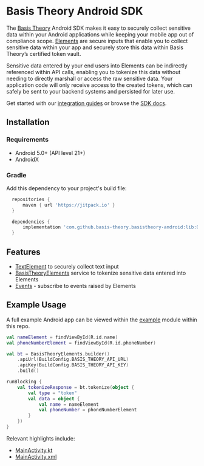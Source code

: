 # Basis Theory Android SDK

The [Basis Theory](https://basistheory.com) Android SDK makes it easy to securely collect sensitive 
data within your Android applications while keeping your mobile app out of compliance scope. 
[Elements](https://docs.basistheory.com/elements) are secure inputs that enable you to collect
sensitive data within your app and securely store this data within Basis Theory’s certified 
token vault.

Sensitive data entered by your end users into Elements can be indirectly referenced within API
calls, enabling you to tokenize this data without needing to directly marshall or access the raw
sensitive data. Your application code will only receive access to the created tokens, which can 
safely be sent to your backend systems and persisted for later use.

Get started with our [integration guides](https://developers.basistheory.com/) or browse the 
[SDK docs](https://docs.basistheory.com/elements).

## Installation

### Requirements

- Android 5.0+ (API level 21+)
- AndroidX

### Gradle

Add this dependency to your project's build file:

```groovy
  repositories {
      maven { url 'https://jitpack.io' }
  }

  dependencies {
      implementation 'com.github.basis-theory.basistheory-android:lib:0.7.0'
  }
```

## Features

- [TextElement](docs/TextElement.md) to securely collect text input
- [BasisTheoryElements](docs/BasisTheoryElements.md) service to tokenize sensitive data entered into Elements
- [Events](docs/Events.md) - subscribe to events raised by Elements

## Example Usage

A full example Android app can be viewed within the [example](example) module within this repo.

```kotlin
val nameElement = findViewById(R.id.name)
val phoneNumberElement = findViewById(R.id.phoneNumber)

val bt = BasisTheoryElements.builder()
    .apiUrl(BuildConfig.BASIS_THEORY_API_URL)
    .apiKey(BuildConfig.BASIS_THEORY_API_KEY)
    .build()

runBlocking {
    val tokenizeResponse = bt.tokenize(object {
        val type = "token"
        val data = object {
            val name = nameElement
            val phoneNumber = phoneNumberElement
        }
    })
}
```

Relevant highlights include:
- [MainActivity.kt](example/src/main/java/com/basistheory/example/MainActivity.kt)
- [MainActivity.xml](example/src/main/res/layout/activity_main.xml)
